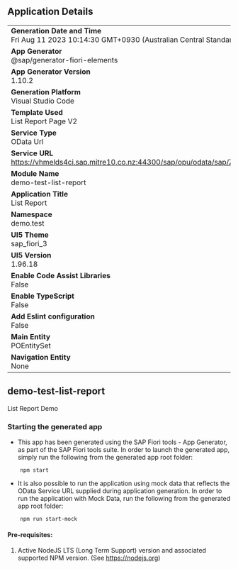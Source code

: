 ## Application Details
|               |
| ------------- |
|**Generation Date and Time**<br>Fri Aug 11 2023 10:14:30 GMT+0930 (Australian Central Standard Time)|
|**App Generator**<br>@sap/generator-fiori-elements|
|**App Generator Version**<br>1.10.2|
|**Generation Platform**<br>Visual Studio Code|
|**Template Used**<br>List Report Page V2|
|**Service Type**<br>OData Url|
|**Service URL**<br>https://vhmelds4ci.sap.mitre10.co.nz:44300/sap/opu/odata/sap/ZEO_C_LR_CDS/
|**Module Name**<br>demo-test-list-report|
|**Application Title**<br>List Report|
|**Namespace**<br>demo.test|
|**UI5 Theme**<br>sap_fiori_3|
|**UI5 Version**<br>1.96.18|
|**Enable Code Assist Libraries**<br>False|
|**Enable TypeScript**<br>False|
|**Add Eslint configuration**<br>False|
|**Main Entity**<br>POEntitySet|
|**Navigation Entity**<br>None|

## demo-test-list-report

List Report Demo

### Starting the generated app

-   This app has been generated using the SAP Fiori tools - App Generator, as part of the SAP Fiori tools suite.  In order to launch the generated app, simply run the following from the generated app root folder:

```
    npm start
```

- It is also possible to run the application using mock data that reflects the OData Service URL supplied during application generation.  In order to run the application with Mock Data, run the following from the generated app root folder:

```
    npm run start-mock
```

#### Pre-requisites:

1. Active NodeJS LTS (Long Term Support) version and associated supported NPM version.  (See https://nodejs.org)


